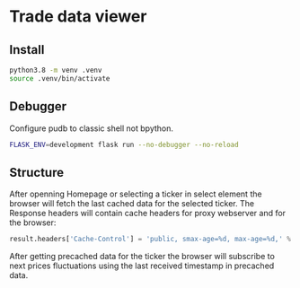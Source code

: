 # Trade data viewer

## Install

```bash
python3.8 -m venv .venv
source .venv/bin/activate
```

## Debugger

Configure pudb to classic shell not bpython.

```bash
FLASK_ENV=development flask run --no-debugger --no-reload
```

## Structure

After openning Homepage or selecting a ticker in select element the browser will fetch the last cached data for the selected ticker.
The Response headers will contain cache headers for proxy webserver and for the browser:

```python
result.headers['Cache-Control'] = 'public, smax-age=%d, max-age=%d,' % (ONE_HOUR // 4, ONE_HOUR // 4 - ONE_MINUTE)
```

After getting precached data for the ticker the browser will subscribe to next prices fluctuations using the last received timestamp in precached data.
